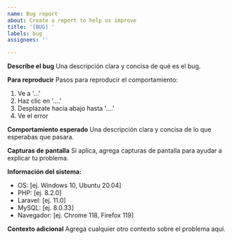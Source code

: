 ```yaml
---
name: Bug report
about: Create a report to help us improve
title: '[BUG] '
labels: bug
assignees: ''

---
```


**Describe el bug**
Una descripción clara y concisa de qué es el bug.

**Para reproducir**
Pasos para reproducir el comportamiento:
1. Ve a '...'
2. Haz clic en '....'
3. Desplázate hacia abajo hasta '....'
4. Ve el error

**Comportamiento esperado**
Una descripción clara y concisa de lo que esperabas que pasara.

**Capturas de pantalla**
Si aplica, agrega capturas de pantalla para ayudar a explicar tu problema.

**Información del sistema:**
 - OS: [ej. Windows 10, Ubuntu 20.04]
 - PHP: [ej. 8.2.0]
 - Laravel: [ej. 11.0]
 - MySQL: [ej. 8.0.33]
 - Navegador: [ej. Chrome 118, Firefox 119]

**Contexto adicional**
Agrega cualquier otro contexto sobre el problema aquí.
